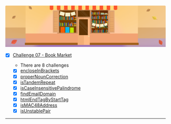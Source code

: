 ![arcade-core-07-book-market](arcade-core-07-book-market.png)

- [x] [Challenge 07 - Book Market]()

  - There are 8 challenges
  - [x] [encloseInBrackets]()
  - [x] [properNounCorrection]()
  - [x] [isTandemRepeat]()
  - [x] [isCaseInsensitivePalindrome]()
  - [x] [findEmailDomain]()
  - [x] [htmlEndTagByStartTag]()
  - [x] [isMAC48Address]()
  - [x] [isUnstablePair]()

-------------








